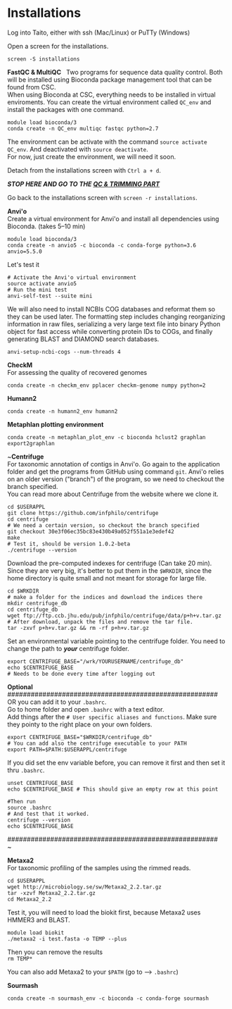 
# Installations
Log into Taito, either with ssh (Mac/Linux) or PuTTy (Windows)  

Open a screen for the installations.
```
screen -S installations
```

**FastQC & MultiQC**  
Two programs for sequence data quality control. Both will be installed using Bioconda package management tool that can be found from CSC.  
When using Bioconda at CSC, everything needs to be installed in virtual enviroments. You can create the virtual environment called `QC_env` and install the packages with one command.  
```
module load bioconda/3
conda create -n QC_env multiqc fastqc python=2.7
```

The environment can be activate with the command `source activate QC_env`. And deactivated with `source deactivate`.  
For now, just create the environment, we will need it soon.

Detach from the installations screen with `Ctrl a + d`.  

**_STOP HERE AND GO TO THE [QC & TRIMMING PART](https://github.com/karkman/MetagenomeCourse2019/blob/master/Day1/README.md#data-download)_**

Go back to the installations screen with `screen -r installations`.  

**Anvi'o**  
Create a virtual environment for Anvi'o and install all dependencies using Bioconda. (takes 5–10 min)  
```
module load bioconda/3
conda create -n anvio5 -c bioconda -c conda-forge python=3.6 anvio=5.5.0
```

Let's test it  
```
# Activate the Anvi'o virtual environment
source activate anvio5
# Run the mini test
anvi-self-test --suite mini
```
We will also need to install NCBIs COG databases and reformat them so they can be used later. The formatting step includes changing reorganizing information in raw files, serializing a very large text file into binary Python object for fast access while converting protein IDs to COGs, and finally generating BLAST and DIAMOND search databases.

```
anvi-setup-ncbi-cogs --num-threads 4
```

**CheckM**  
For assessing the quality of recovered genomes
```
conda create -n checkm_env pplacer checkm-genome numpy python=2
```
**Humann2**
```
conda create -n humann2_env humann2
```

**Metaphlan plotting environment**
```
conda create -n metaphlan_plot_env -c bioconda hclust2 graphlan export2graphlan
```

~**Centrifuge**  
For taxonomic annotation of contigs in Anvi'o. Go again to the application folder and get the programs from GitHub using command `git`. Anvi'o relies on an older version ("branch") of the program, so we need to checkout the branch specified.  
You can read more about Centrifuge from the website where we clone it.
```
cd $USERAPPL
git clone https://github.com/infphilo/centrifuge
cd centrifuge
# We need a certain version, so checkout the branch specified
git checkout 30e3f06ec35bc83e430b49a052f551a1e3edef42
make
# Test it, should be version 1.0.2-beta  
./centrifuge --version  
```
Download the pre-computed indexes for centrifuge (Can take 20 min).  
Since they are very big, it's better to put them in the `$WRKDIR`, since the home directory is quite small and not meant for storage for large file.  
```
cd $WRKDIR
# make a folder for the indices and download the indices there
mkdir centrifuge_db
cd centrifuge_db
wget ftp://ftp.ccb.jhu.edu/pub/infphilo/centrifuge/data/p+h+v.tar.gz
# After download, unpack the files and remove the tar file.
tar -zxvf p+h+v.tar.gz && rm -rf p+h+v.tar.gz
```

Set an environmental variable pointing to the centrifuge folder.
You need to change the path to _**your**_ centrifuge folder.
```
export CENTRIFUGE_BASE="/wrk/YOURUSERNAME/centrifuge_db"
echo $CENTRIFUGE_BASE
# Needs to be done every time after logging out
```
**Optional**  
######################################################  
OR you can add it to your `.bashrc`.  
Go to home folder and open `.bashrc` with a text editor.  
Add things after the `# User specific aliases and functions`. Make sure they pointy to the right place on your own folders.  
```
export CENTRIFUGE_BASE="$WRKDIR/centrifuge_db"
# You can add also the centrifuge executable to your PATH
export PATH=$PATH:$USERAPPL/centrifuge
```
If you did set the env variable before, you can remove it first and then set it thru `.bashrc`.  
```
unset CENTRIFUGE_BASE
echo $CENTRIFUGE_BASE # This should give an empty row at this point

#Then run
source .bashrc
# And test that it worked.
centrifuge --version
echo $CENTRIFUGE_BASE
```
######################################################  
~

**Metaxa2**  
For taxonomic profiling of the samples using the rimmed reads.
```
cd $USERAPPL
wget http://microbiology.se/sw/Metaxa2_2.2.tar.gz
tar -xzvf Metaxa2_2.2.tar.gz
cd Metaxa2_2.2
```
Test it, you will need to load the biokit first, because Metaxa2 uses HMMER3 and BLAST.
```
module load biokit
./metaxa2 -i test.fasta -o TEMP --plus
```
Then you can remove the results  
`rm TEMP*`  

You can also add Metaxa2 to your `$PATH` (go to --> `.bashrc`)  

**Sourmash**
```
conda create -n sourmash_env -c bioconda -c conda-forge sourmash
```
